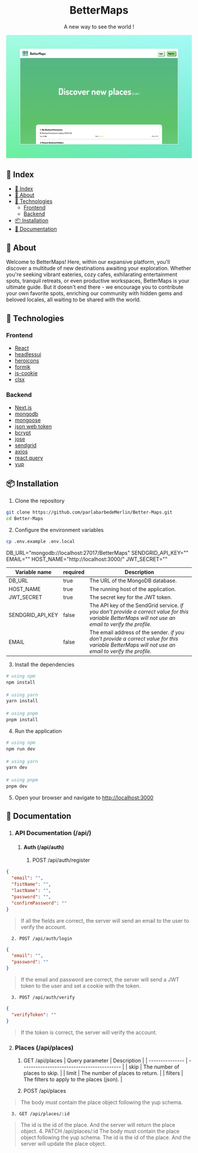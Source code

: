 
<div align="center">

<h1> BetterMaps </h1>

<p>A new way to see the world !</p>

![index Page](./github/index.png)
</div>

## 📌 Index
- [📌 Index](#-index)
- [📜 About](#-about)
- [🚀 Technologies](#-technologies)
  - [Frontend](#frontend)
  - [Backend](#backend)
- [📦 Installation](#-installation)
- [📗 Documentation](#-documentation)

## 📜 About
Welcome to BetterMaps! Here, within our expansive platform, you'll discover a multitude of new destinations awaiting your exploration. Whether you're seeking vibrant eateries, cozy cafes, exhilarating entertainment spots, tranquil retreats, or even productive workspaces, BetterMaps is your ultimate guide. But it doesn't end there - we encourage you to contribute your own favorite spots, enriching our community with hidden gems and beloved locales, all waiting to be shared with the world.


## 🚀 Technologies
### Frontend
- [React](https://reactjs.org/)
- [headlessui](https://headlessui.dev/)
- [heroicons](https://heroicons.com/)
- [formik](https://formik.org/)
- [js-cookie](https://github.com/js-cookie/js-cookie)
- [clsx](https://github.com/lukeed/clsx)

### Backend
- [Next.js](https://nextjs.org/)
- [mongodb](https://www.mongodb.com/)
- [mongoose](https://mongoosejs.com/)
- [json web token](https://jwt.io/)
- [bcrypt](https://www.npmjs.com/package/bcrypt)
- [jose](https://www.npmjs.com/package/node-jose)
- [sendgrid](https://sendgrid.com/)
- [axios](https://axios-http.com/)
- [react query](https://react-query.tanstack.com/)
- [yup](https://www.npmjs.com/package/yup/)

## 📦 Installation
1. Clone the repository
```bash
git clone https://github.com/parlabarbedeMerlin/Better-Maps.git
cd Better-Maps
```

2. Configure the environment variables
```bash
cp .env.example .env.local
```

DB_URL="mongodb://localhost:27017/BetterMaps"
SENDGRID_API_KEY=""
EMAIL=""
HOST_NAME="http://localhost:3000/"
JWT_SECRET=""


| Variable name    | required | Description                                                                                                                                           |
| ---------------- | -------- | ----------------------------------------------------------------------------------------------------------------------------------------------------- |
| DB_URL           | true     | The URL of the MongoDB database.                                                                                                                      |
| HOST_NAME        | true     | The running host of the application.                                                                                                                  |
| JWT_SECRET       | true     | The secret key for the JWT token.                                                                                                                     |
| SENDGRID_API_KEY | false    | The API key of the SendGrid service. _if you don't provide a correct value for this variable BetterMaps will not use an email to verify the profile._ |
| EMAIL            | false    | The email address of the sender. _if you don't provide a correct value for this variable BetterMaps will not use an email to verify the profile._     |


3. Install the dependencies
```bash
# using npm
npm install

# using yarn
yarn install

# using pnpm
pnpm install
```

4. Run the application
```bash
# using npm
npm run dev

# using yarn
yarn dev

# using pnpm
pnpm dev
```

5. Open your browser and navigate to [http://localhost:3000](http://localhost:3000)


## 📗 Documentation

1. ### API Documentation (/api/)
   1. #### Auth (/api/auth)
      1. POST /api/auth/register
```json
{
  "email": "",
  "fistName": "",
  "lastName": "",
  "password": "",
  "confirmPassword": ""
}
```

> If all the fields are correct, the server will send an email to the user to verify the account.

      2. POST /api/auth/login
```json
{
  "email": "",
  "password": ""
}
```

> If the email and password are correct, the server will send a JWT token to the user and set a cookie with the token.

      3. POST /api/auth/verify
```json
{
  "verifyToken": ""
}
```

> If the token is correct, the server will verify the account.


  2. ### Places (/api/places)
      1. GET /api/places
| Query parameter | Description                                |
| --------------- | ------------------------------------------ |
| skip            | The number of places to skip.              |
| limit           | The number of places to return.            |
| filters         | The filters to apply to the places (json). |

      2. POST /api/places
> The body must contain the place object following the yup schema.

      3. GET /api/places/:id
> The id is the id of the place. And the server will return the place object.
      4. PATCH /api/places/:id
> The body must contain the place object following the yup schema.
> The id is the id of the place. And the server will update the place object.